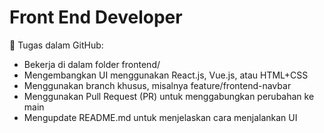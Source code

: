 # Front End Developer
📍 Tugas dalam GitHub:

- Bekerja di dalam folder frontend/
- Mengembangkan UI menggunakan React.js, Vue.js, atau HTML+CSS
- Menggunakan branch khusus, misalnya feature/frontend-navbar
- Menggunakan Pull Request (PR) untuk menggabungkan perubahan ke main
- Mengupdate README.md untuk menjelaskan cara menjalankan UI
